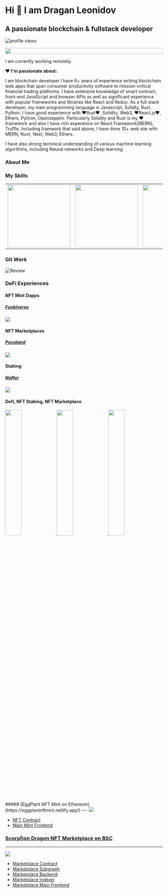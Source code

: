 # Hi 👋 I am Dragan Leonidov
 ## A passionate blockchain & fullstack developer
![profile views](./doc/profileview.svg)

<p align="center">
<!--   <a href="mailto:live:.cid.bd5df81ce709e38c">
    <img src="https://img.shields.io/badge/skype-%231DA1F3.svg?&style=for-the-badge&logo=skype&logoColor=white" />
  </a>&nbsp;&nbsp; -->
<!--   <a href="https://discord.gg/uBApurqJ">
    <img src="https://img.shields.io/badge/discord-%230077B5.svg?&style=for-the-badge&logo=discord&logoColor=white" />
  </a>&nbsp;&nbsp; -->
<!--   <a href="mailto:oleksandrkunchenkodev@gmail.com">
    <img src="https://img.shields.io/badge/email me-%231DA1F3.svg?&style=for-the-badge&logo=gmail&logoColor=white" />
  </a>&nbsp;&nbsp; -->
</p>

<p align="center">
  <img align="center" src="./githublogo.jpg" style = "width: -webkit-fill-available;"/>
</p>

I am currently working remotely.

❤️ **I'm passionate about:**

I am blockchain developer
 I have 6+ years of experience writing blockchain web apps that span consumer productivity software to mission-critical financial trading platforms. I have extensive knowledge of smart contract, front-end JavaScript and browser APIs as well as significant experience with popular frameworks and libraries like React and Redux. As a full stack developer, my main programming language is Javascript, Solidty, Rust, Python. I have good experience with ❤️Rust❤️, Solidity, Web3, ❤️React.js❤️, Ethers, Python, Openzepplin. Particularly Solidity and Rust is my ❤️ framework and also I have rich experenice on React Framework(MERN), Truffle. Including framwork that said above, I have done 10+ web site with MERN, Nuxt, Next, Web3, Ethers.

I have also strong technical understanding of various machine learning algorithms, including Neural networks and Deep learning.
### About Me
### My Skills

<table>
  <tr>
    <td><img src="https://github.com/kroim/profile/blob/master/icons/icon_nft.png?raw=true" width="200"></td>
      <td><img src="https://github.com/kroim/profile/blob/master/icons/icon_defi.png?raw=true" width="200"></td>
      <td><img src="https://github.com/kroim/profile/blob/master/icons/icon_pancake.png?raw=true" width="200"></td>
      <td><img src="https://github.com/kroim/profile/blob/master/icons/icon_solidity.png?raw=true" width="200"></td>
      <td><img src="https://github.com/kroim/profile/blob/master/icons/icon_truffle.png?raw=true" width="200"></td>
      <td><img src="https://github.com/kroim/profile/blob/master/icons/icon_metamask.png?raw=true" width="200"></td>
      <td><img src="https://github.com/kroim/profile/blob/master/icons/icon_pivx.png?raw=true" width="200"></td>
      <td><img src="https://github.com/kroim/profile/blob/master/icons/icon_bitcoin.png?raw=true" width="200"></td>
      <td><img src="https://cdn.iconscout.com/icon/free/png-128/node-1174925.png" width="200"></td>
      <td><img src="https://cdn.iconscout.com/icon/free/png-128/react-1175109.png" width="200"></td>
      <td><img src="https://cdn.iconscout.com/icon/free/png-64/angular-3-226070.png" width="200"></td>
      <td><img src="https://cdn.iconscout.com/icon/free/png-128/vue-282497.png" width="200"></td>
    </tr>
</table>

### Git Work
![Review](./doc/review.svg)

### DeFi Experiences
#### NFT Mint Dapps
##### [Funkiverse](https://funkifoxes.com/)
 <a href="https://funkifoxes.com/">
     <img src="./images/Funkiverse.png">
 </a>

#### NFT Marketplaces
##### [Pocoland](https://pocoland.com/nft-market)
<a href="https://pocoland.com/nft-market">
     <img src="./images/pocoland.png" />
 </a>


#### Staking
##### [Nafter](https://staking.nafter.io)
<a href="https://staking.nafter.io">
      <img src="./images/staking-nafter.png" >
 </a>  
 
#### Defi, NFT Staking, NFT Marketplace
 <div>
  <a href='https://dex.treedefi.com/' target='_blank'>
  <img src='./project/treedefi_dex.png' width='32%'></img>
  </a>
  <a href='https://nft.treedefi.com/' target='_blank'>
  <img src='./project/treedefi_marketplace.png' width='32%'></img>
  </a>
  <a href='https://nft.treedefi.com/merchandise' target='_blank'>
  <img src='./project/treedefi_nftstaking.png' width='32%'></img>
  </a>
</div>
##### [EggPlant NFT Mint on Ethereum](https://eggplantnftmint.netlify.app/)
---
<a href='https://eggplantnftmint.netlify.app/'>
<img src='./project/eggplant_mint.png'></img>
</a>

- [NFT Contract](https://rinkeby.etherscan.io/address/0x5098016A35851F6115816863f436dc3e85d999ED#code)
- [Main Mint Frontend](https://github.com/goldenstar111/EggPlant-NFT-Mint-App)

### [Scorpfion Dragon NFT Marketplace on BSC](https://scorpfionnft.netlify.app/)
---
<a href='https://scorpfionnft.netlify.app/'>
<img src='./project/scorpfion_nftmarketplace.png'></img>
</a>

- [Marketplace Contract](https://github.com/goldenstar111/Scorpfion-NFT-Contract)
- [Marketplace Subgraph]()
- [Marketplace Backend](https://github.com/goldenstar111/Scorpfion-NFT-Marketplace-on-BSC/tree/main/backend)
- [Marketplace indexer]()
- [Marketplace Main Frontend](https://github.com/goldenstar111/Scorpfion-NFT-Marketplace-on-BSC/tree/main/frontend)
